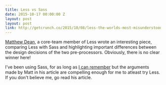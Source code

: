 ```yaml
---
title: Less vs Sass
date: 2015-10-17 00:00:00 Z
layout: post
layout: post
link: http://getcrunch.co/2015/10/08/less-the-worlds-most-misunderstood-css-pre-processor/
---
```


[Matthew Dean](http://lesscss.org/about/#team), a core-team member of Less wrote
an interesting piece, comparing Less with Sass and highlighting important
differences between the design decisions of the two pre-processors. Obviously,
there is no clear winner here!

I've been using Sass, for as long as [I can remember](http://pankajparashar.com/posts/why-do-i-hate-css-preprocessors/)
but the arguments made by Matt in his article are compelling enough for me to
atleast try Less. If you don't believe me, go read his article.

